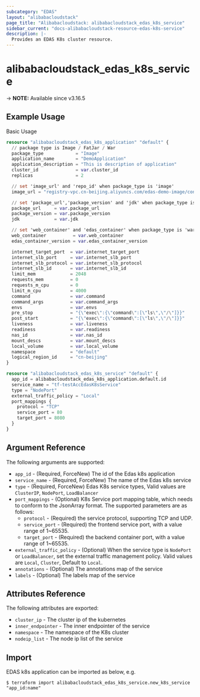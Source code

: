 ```yaml
---
subcategory: "EDAS"
layout: "alibabacloudstack"
page_title: "Alibabacloudstack: alibabacloudstack_edas_k8s_service"
sidebar_current: "docs-alibabacloudstack-resource-edas-k8s-service"
description: |-
  Provides an EDAS K8s cluster resource.
---
```


# alibabacloudstack\_edas\_k8s\_service

-> **NOTE:** Available since v3.16.5

## Example Usage

Basic Usage

```terraform
resource "alibabacloudstack_edas_k8s_application" "default" {
  // package type is Image / FatJar / War
  package_type            = "Image"
  application_name        = "DemoApplication"
  application_description = "This is description of application"
  cluster_id              = var.cluster_id
  replicas                = 2

  // set 'image_url' and 'repo_id' when package_type is 'image'
  image_url = "registry-vpc.cn-beijing.aliyuncs.com/edas-demo-image/consumer:1.0"

  // set 'package_url','package_version' and 'jdk' when package_type is not 'image'
  package_url     = var.package_url
  package_version = var.package_version
  jdk             = var.jdk

  // set 'web_container' and 'edas_container' when package_type is 'war'
  web_container          = var.web_container
  edas_container_version = var.edas_container_version

  internet_target_port  = var.internet_target_port
  internet_slb_port     = var.internet_slb_port
  internet_slb_protocol = var.internet_slb_protocol
  internet_slb_id       = var.internet_slb_id
  limit_mem             = 2048
  requests_mem          = 0
  requests_m_cpu        = 0
  limit_m_cpu           = 4000
  command               = var.command
  command_args          = var.command_args
  envs                  = var.envs
  pre_stop              = "{\"exec\":{\"command\":[\"ls\",\"/\"]}}"
  post_start            = "{\"exec\":{\"command\":[\"ls\",\"/\"]}}"
  liveness              = var.liveness
  readiness             = var.readiness
  nas_id                = var.nas_id
  mount_descs           = var.mount_descs
  local_volume          = var.local_volume
  namespace             = "default"
  logical_region_id     = "cn-beijing"
}

resource "alibabacloudstack_edas_k8s_service" "default" {
  app_id = alibabacloudstack_edas_k8s_application.default.id
  service_name = "tf-testAccEdasK8sService"
  type = "NodePort"
  external_traffic_policy = "Local"
  port_mappings {
    protocol = "TCP"
    service_port = 80
    target_port = 8080
  }
}

```

## Argument Reference

The following arguments are supported:

* `app_id` - (Required, ForceNew) The id of the Edas k8s application
* `service_name` - (Required, ForceNew) The name of the Edas k8s service
* `type` - (Required, ForceNew) Edas K8s service types, Valid values are `ClusterIP`, `NodePort`, `LoadBalancer`
* `port_mappings` - (Optional) K8s Service port mapping table, which needs to conform to the JsonArray format. The supported parameters are as follows:
  * `protocol` - (Required) the service protocol, supporting TCP and UDP.
  * `service_port` - (Required) the frontend service port, with a value range of 1~65535.
  * `target_port` - (Required) the backend container port, with a value range of 1~65535.
* `external_traffic_policy` - (Optional) When the service type is `NodePort` or `LoadBalancer`, set the external traffic management policy. Valid values are `Local`, `Cluster`, Default to `Local`.
* `annotations` - (Optional) The annotations map of the service
* `labels` - (Optional) The labels map of the service
## Attributes Reference

The following attributes are exported:

* `cluster_ip` - The cluster ip of the kubernetes
* `inner_endpointer` - The inner endpointer of the service
* `namespace` - The namespace of the K8s cluster
* `nodeip_list` - The node ip list of the service


## Import

EDAS k8s application can be imported as below, e.g.

```
$ terraform import alibabacloudstack_edas_k8s_service.new_k8s_service "app_id:name"
```
